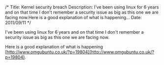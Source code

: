 /*
Title: Kernel security breach
Description: I've been using linux for 6 years and on that time I don't remember a security issue as big as this one we are facing now.Here is a good explanation of what is happening...
Date: 2011/09/11
*/

I've been using linux for 6 years and on that time I don't remember a security issue as big as this one we are facing now.

Here is a good explanation of what is happening [http://www.omgubuntu.co.uk/?p=19804](http://www.omgubuntu.co.uk/?p=19804).
